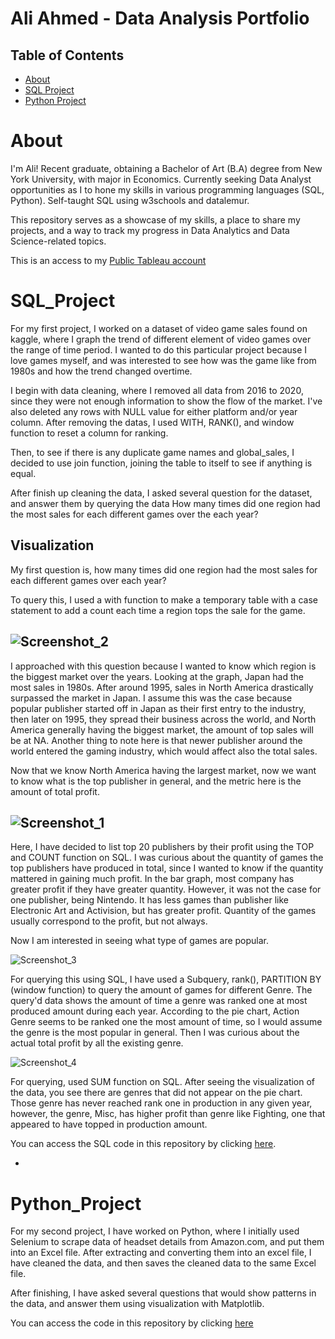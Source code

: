 # Ali Ahmed - Data Analysis Portfolio

## Table of Contents

- [About](#about)
- [SQL Project](#sql_project)
- [Python Project](#python_project)


# About
I'm Ali! Recent graduate, obtaining a Bachelor of Art (B.A) degree from New York University, with major in Economics. Currently seeking Data Analyst opportunities as I to hone my skills in various programming languages (SQL, Python). Self-taught SQL using w3schools and datalemur.

This repository serves as a showcase of my skills, a place to share my projects, and a way to track my progress in Data Analytics and Data Science-related topics. 

This is an access to my [Public Tableau account](https://public.tableau.com/app/profile/ali.ahmed3520/viz/vgsales_16778898900110/Dashboard1)

# SQL_Project

For my first project, I worked on a dataset of video game sales found on kaggle, where I graph the trend of different element of video games over the range of time period. I wanted to do this particular project because I love games myself, and was interested to see how was the game like from 1980s and how the trend changed overtime. 

I begin with data cleaning, where I removed all data from 2016 to 2020, since they were not enough information to show the flow of the market. I've also deleted any rows with NULL value for either platform and/or year column. After removing the datas, I used WITH, RANK(), and window function to reset a column for ranking. 

Then, to see if there is any duplicate game names and global_sales, I decided to use join function, joining the table to itself to see if anything is equal.

After finish up cleaning the data, I asked several question for the dataset, and answer them by querying the data 
How many times did one region had the most sales for each different games over the each year?

Visualization 
-
My first question is, how many times did one region had the most sales for each different games over each year?

To query this, I used a with function to make a temporary table with a case statement to add a count each time a region tops the sale for the game. 

![Screenshot_2](https://user-images.githubusercontent.com/121634275/222937327-78618396-1999-4760-b16e-e26af601746d.png)
-

I approached with this question because I wanted to know which region is the biggest market over the years. Looking at the graph, Japan had the most sales in 1980s. After around 1995, sales in North America drastically surpassed the market in Japan. I assume this was the case because popular publisher started off in Japan as their first entry to the industry, then later on 1995, they spread their business across the world, and North America generally having the biggest market, the amount of top sales will be at NA. Another thing to note here is that newer publisher around the world entered the gaming industry, which would affect also the total sales.

Now that we know North America having the largest market, now we want to know what is the top publisher in general, and the metric here is the amount of total profit.

![Screenshot_1](https://user-images.githubusercontent.com/121634275/222937328-91f689d1-e8c5-4514-bdd0-8aeff67c5186.png)
-
Here, I have decided to list top 20 publishers by their profit using the TOP and COUNT function on SQL. I was curious about the quantity of games the top publishers have produced in total, since I wanted to know if the quantity mattered in gaining much profit. In the bar graph, most company has greater profit if they have greater quantity. However, it was not the case for one publisher, being Nintendo. It has less games than publisher like Electronic Art and Activision, but has greater profit. Quantity of the games usually correspond to the profit, but not always.

Now I am interested in seeing what type of games are popular.

![Screenshot_3](https://user-images.githubusercontent.com/121634275/222937566-13220c64-4931-4f90-b54c-86f57561f534.png)

For querying this using SQL, I have used a Subquery, rank(), PARTITION BY (window function) to query the amount of games for different Genre. The query'd data shows the amount of time a genre was ranked one at most produced amount during each year. According to the pie chart, Action Genre seems to be ranked one the most amount of time, so I would assume the genre is the most popular in general. Then I was curious about the actual total profit by all the existing genre.

![Screenshot_4](https://user-images.githubusercontent.com/121634275/224179294-b920cb8c-30f7-4650-9614-24a4be0124d6.png)

For querying, used SUM function on SQL. After seeing the visualization of the data, you see there are genres that did not appear on the pie chart. Those genre has never reached rank one in production in any given year, however, the genre, Misc, has higher profit than genre like Fighting, one that appeared to have topped in production amount.

You can access the SQL code in this repository by clicking [here](https://github.com/sinlesscoder/Data_Analysis_Portfolio/blob/main/SQLQueryvgsales.sql).

-

# Python_Project
For my second project, I have worked on Python, where I initially used Selenium to scrape data of headset details from Amazon.com, and put them into an Excel file. After extracting and converting them into an excel file, I have cleaned the data, and then saves the cleaned data to the same Excel file.

After finishing, I have asked several questions that would show patterns in the data, and answer them using visualization with Matplotlib.

You can access the code in this repository by clicking [here](https://github.com/sinlesscoder/Data_Analysis_Portfolio/blob/main/Amazon%20Selenium.ipynb)

